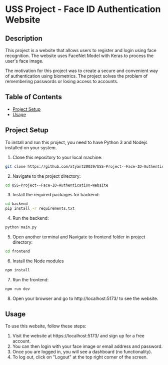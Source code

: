 # USS Project - Face ID Authentication Website

## Description

This project is a website that allows users to register and login using face recognition. The website uses FaceNet Model with Keras to process the user's face image.

The motivation for this project was to create a secure and convenient way of authentication using biometrics. The project solves the problem of remembering passwords or losing access to accounts.

## Table of Contents

- [Project Setup](#project-setup)
- [Usage](#usage)

## Project Setup

To install and run this project, you need to have Python 3 and Nodejs installed on your system.

1. Clone this repository to your local machine:

```bash
git clone https://github.com/atyant20039/USS-Project--Face-ID-Authentication-Website.git
```
2. Navigate to the project directory:
```bash
cd USS-Project--Face-ID-Authentication-Website
```
3. Install the required packages for backend:
```bash
cd backend
pip install -r requirements.txt
```
4. Run the backend:
```bash
python main.py
```
5. Open another terminal and Navigate to frontend folder in project directory:
```bash
cd frontend
```
6. Install the Node modules
```bash
npm install
```
7. Run the frontend:
```bash
npm run dev
```
8. Open your browser and go to http://localhost:5173/ to see the website.

## Usage
To use this website, follow these steps:

1. Visit the website at https://localhost:5173/ and sign up for a free account.
2. You can then login with your face image or email address and password.
3. Once you are logged in, you will see a dashboard (no functionality).
4. To log out, click on "Logout" at the top right corner of the screen.

